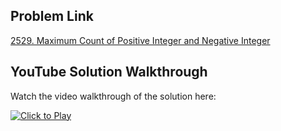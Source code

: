 ## Problem Link
[2529. Maximum Count of Positive Integer and Negative Integer](https://leetcode.com/problems/maximum-count-of-positive-integer-and-negative-integer/)


## YouTube Solution Walkthrough

Watch the video walkthrough of the solution here:

[![Click to Play](https://img.youtube.com/vi/ZYuDs0DIBhE/hqdefault.jpg)](https://www.youtube.com/watch?v=ZYuDs0DIBhE)


